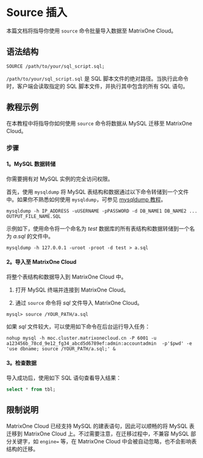 # Source 插入

本篇文档将指导你使用 `source` 命令批量导入数据至 MatrixOne Cloud。

## 语法结构

```
SOURCE /path/to/your/sql_script.sql;
```

`/path/to/your/sql_script.sql` 是 SQL 脚本文件的绝对路径。当执行此命令时，客户端会读取指定的 SQL 脚本文件，并执行其中包含的所有 SQL 语句。

## 教程示例

在本教程中将指导你如何使用 `source` 命令将数据从 MySQL 迁移至 MatrixOne Cloud。

### 步骤

#### 1。MySQL 数据转储

你需要拥有对 MySQL 实例的完全访问权限。

首先，使用 `mysqldump` 将 MySQL 表结构和数据通过以下命令转储到一个文件中。如果你不熟悉如何使用 `mysqldump`，可参见 [mysqldump 教程](https://simplebackups.com/blog/the-complete-mysqldump-guide-with-examples/)。

```
mysqldump -h IP_ADDRESS -uUSERNAME -pPASSWORD -d DB_NAME1 DB_NAME2 ... OUTPUT_FILE_NAME.SQL
```

示例如下，使用命令将一个命名为 *test* 数据库的所有表结构和数据转储到一个名为 *a.sql* 的文件中。

```
mysqldump -h 127.0.0.1 -uroot -proot -d test > a.sql
```

#### 2。导入至 MatrixOne Cloud

将整个表结构和数据导入到 MatrixOne Cloud 中。

1. 打开 MySQL 终端并连接到 MatrixOne Cloud。

2. 通过 `source` 命令将 *sql* 文件导入 MatrixOne Cloud。

```
mysql> source /YOUR_PATH/a.sql
```

如果 *sql* 文件较大，可以使用如下命令在后台运行导入任务：

```
nohup mysql -h moc.cluster.matrixonecloud.cn -P 6001 -u a123456b_78cd_9e12_fg34_abcd5d6789ef:admin:accountadmin  -p'$pwd' -e 'use dbname; source /YOUR_PATH/a.sql;' &
```

#### 3。检查数据

导入成功后，使用如下 SQL 语句查看导入结果：

```sql
select * from tbl;
```

## 限制说明

MatrixOne Cloud 已经支持 MySQL 的建表语句，因此可以顺畅的将 MySQL 表迁移到 MatrixOne Cloud 上。不过需要注意，在迁移过程中，不兼容 MySQL 部分关键字，如 `engine=` 等，在 MatrixOne Cloud 中会被自动忽略，也不会影响表结构的迁移。
